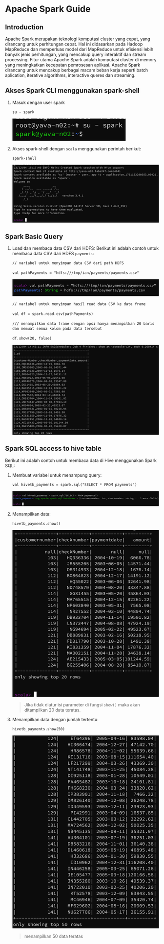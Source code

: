 # Apache Spark Guide

## Introduction

Apache Spark merupakan teknologi komputasi cluster yang cepat, yang dirancang untuk perhitungan cepat.
Hal ini didasarkan pada Hadoop MapReduce dan memperluas model dari MapReduce untuk efisiensi lebih banyak
jenis perhitungan, yang mencakup query interaktif dan stream processing. Fitur utama Apache Spark adalah
komputasi cluster di memory yang meningkatkan kecepatan pemrosesan aplikasi. Apache Spark dirancang untuk
mencakup berbagai macam beban kerja seperti batch aplication, iterative algorithms, interactive queres dan
streaming.

## Akses Spark CLI menggunakan spark-shell

1.  Masuk dengan user spark

    ```
    su - spark
    ```

    ![Alt text](image.png)

2.  Akses spark-shell dengan `scala` menggunakan perintah berikut:

    ```
    spark-shell
    ```

    ![Alt text](image-2.png)

## Spark Basic Query

1. Load dan membaca data CSV dari HDFS:
   Berikut ini adalah contoh untuk membaca data CSV dari HDFS `payments`:

   ```
   // variabel untuk menyimpan data CSV dari path HDFS

   val pathPayments = "hdfs:///tmp/ian/payments/payments.csv"
   ```

   ![Alt text](image-3.png)

   ```
   // variabel untuk menyimpan hasil read data CSV ke data frame
   
   val df = spark.read.csv(pathPayments)

   /// menampilkan data frame dengan opsi hanya menampilkan 20 baris dan memuat semua kolom pada data tersebut

   df.show(20, false)
   ```

   ![Alt text](image-4.png)


## Spark SQL access to hive table

Berikut ini adalah contoh untuk membaca data di Hive menggunakan Spark SQL:

1. Membuat variabel untuk menampung query:

   ```
   val hivetb_payments = spark.sql("SELECT * FROM payments")
   ```

   ![Alt text](image-5.png)

2. Menampilkan data:

   ```
   hivetb_payments.show()
   ```

   ![Alt text](image-6.png)
   > Jika tidak diatur isi parameter di fungsi `show()` maka akan ditampilkan 20 data teratas.

3. Menampilkan data dengan jumlah tertentu:

   ```
   hivetb_payments.show(50)
   ```

   ![Alt text](image-7.png)
   > menampilkan 50 data teratas